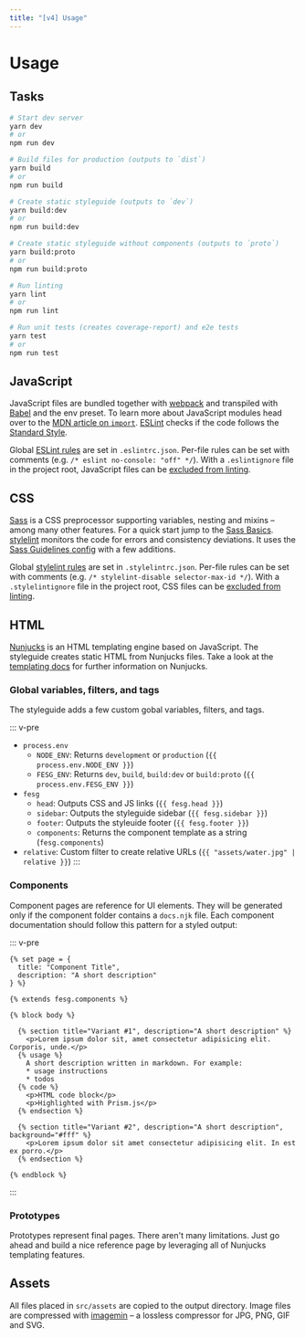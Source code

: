 ```yaml
---
title: "[v4] Usage"
---
```


# Usage


## Tasks

```bash
# Start dev server
yarn dev
# or
npm run dev

# Build files for production (outputs to `dist`)
yarn build
# or
npm run build

# Create static styleguide (outputs to `dev`)
yarn build:dev
# or
npm run build:dev

# Create static styleguide without components (outputs to `proto`)
yarn build:proto
# or
npm run build:proto

# Run linting
yarn lint
# or
npm run lint

# Run unit tests (creates coverage-report) and e2e tests
yarn test
# or
npm run test
```


## JavaScript

JavaScript files are bundled together with [webpack](https://webpack.js.org/) and transpiled with [Babel](https://babeljs.io/) and the env preset. To learn more about JavaScript modules head over to the [MDN article on `import`](https://developer.mozilla.org/de/docs/Web/JavaScript/Reference/Statements/import). [ESLint](http://eslint.org) checks if the code follows the [Standard Style](https://standardjs.com/).

Global [ESLint rules](http://eslint.org/docs/rules/) are set in `.eslintrc.json`. Per-file rules can be set with comments (e.g. `/* eslint no-console: "off" */`). With a `.eslintignore` file in the project root, JavaScript files can be [excluded from linting](http://eslint.org/docs/user-guide/configuring#ignoring-files-and-directories).


## CSS

[Sass](http://sass-lang.com/) is a CSS preprocessor supporting variables, nesting and mixins – among many other features. For a quick start jump to the [Sass Basics](http://sass-lang.com/guide). [stylelint](http://stylelint.io/) monitors the code for errors and consistency deviations. It uses the [Sass Guidelines config](https://github.com/bjankord/stylelint-config-sass-guidelines) with a few additions.

Global [stylelint rules](http://stylelint.io/user-guide/rules/) are set in `.stylelintrc.json`. Per-file rules can be set with comments (e.g. `/* stylelint-disable selector-max-id */`). With a `.stylelintignore` file in the project root, CSS files can be [excluded from linting](http://stylelint.io/user-guide/configuration/#stylelintignore).


## HTML

[Nunjucks](https://mozilla.github.io/nunjucks/) is an HTML templating engine based on JavaScript. The styleguide creates static HTML from Nunjucks files. Take a look at the [templating docs](https://mozilla.github.io/nunjucks/templating.html) for further information on Nunjucks.

### Global variables, filters, and tags

The styleguide adds a few custom gobal variables, filters, and tags.

::: v-pre
* `process.env`
  * `NODE_ENV`: Returns `development` or `production` (`{{ process.env.NODE_ENV }}`)
  * `FESG_ENV`: Returns `dev`, `build`, `build:dev` or `build:proto` (`{{ process.env.FESG_ENV }}`)
* `fesg`
  * `head`: Outputs CSS and JS links (`{{ fesg.head }}`)
  * `sidebar`: Outputs the styleguide sidebar (`{{ fesg.sidebar }}`)
  * `footer`: Outputs the styleuide footer (`{{ fesg.footer }}`)
  * `components`: Returns the component template as a string (`fesg.components`)
* `relative`: Custom filter to create relative URLs (`{{ "assets/water.jpg" | relative }}`)
:::

### Components

Component pages are reference for UI elements. They will be generated only if the component folder contains a `docs.njk` file. Each component documentation should follow this pattern for a styled output:

::: v-pre
```twig
{% set page = {
  title: "Component Title",
  description: "A short description"
} %}

{% extends fesg.components %}

{% block body %}

  {% section title="Variant #1", description="A short description" %}
    <p>Lorem ipsum dolor sit, amet consectetur adipisicing elit. Corporis, unde.</p>
  {% usage %}
    A short description written in markdown. For example:
    * usage instructions
    * todos
  {% code %}
    <p>HTML code block</p>
    <p>Highlighted with Prism.js</p>
  {% endsection %}

  {% section title="Variant #2", description="A short description", background="#fff" %}
    <p>Lorem ipsum dolor sit amet consectetur adipisicing elit. In est ex porro.</p>
  {% endsection %}

{% endblock %}
```
:::

### Prototypes

Prototypes represent final pages. There aren't many limitations. Just go ahead and build a nice reference page by leveraging all of Nunjucks templating features.


## Assets

All files placed in `src/assets` are copied to the output directory. Image files are compressed with [imagemin](https://github.com/imagemin/imagemin) – a lossless compressor for JPG, PNG, GIF and SVG.
